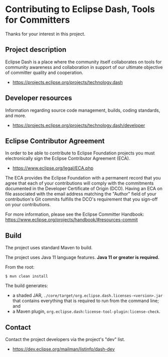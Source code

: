 <!--
 * Copyright (C) 2020 Eclipse Foundation and others. 
 * 
 * This program and the accompanying materials are made available under the
 * terms of the Eclipse Public License v. 2.0 which is available at
 * http://www.eclipse.org/legal/epl-2.0.
 * 
 * SPDX-FileType: DOCUMENTATION
 * SPDX-FileCopyrightText: 2020 Eclipse Foundation
 * SPDX-License-Identifier: EPL-2.0
-->

# Contributing to Eclipse Dash, Tools for Committers

Thanks for your interest in this project.

## Project description

Eclipse Dash is a place where the community itself collaborates on tools for
community awareness and collaboration in support of our ultimate objective of
committer quality and cooperation.

* https://projects.eclipse.org/projects/technology.dash

## Developer resources

Information regarding source code management, builds, coding standards, and
more.

* https://projects.eclipse.org/projects/technology.dash/developer

## Eclipse Contributor Agreement

In order to be able to contribute to Eclipse Foundation projects you must
electronically sign the Eclipse Contributor Agreement (ECA).

* https://www.eclipse.org/legal/ECA.php

The ECA provides the Eclipse Foundation with a permanent record that you agree
that each of your contributions will comply with the commitments documented in
the Developer Certificate of Origin (DCO). Having an ECA on file associated with
the email address matching the "Author" field of your contribution's Git commits
fulfills the DCO's requirement that you sign-off on your contributions.

For more information, please see the Eclipse Committer Handbook:
https://www.eclipse.org/projects/handbook/#resources-commit

## Build

The project uses standard Maven to build. 

The project uses Java 11 language features. **Java 11 or greater is required.**

From the root:

```
$ mvn clean install
```

The build generates:

- a shaded JAR, `./core/target/org.eclipse.dash.licenses-<version>.jar` that contains 
everything that is required to run from the command line; and
- a Maven plugin, `org.eclipse.dash:license-tool-plugin:license-check`.


## Contact

Contact the project developers via the project's "dev" list.

* https://dev.eclipse.org/mailman/listinfo/dash-dev
